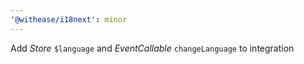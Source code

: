 ```yaml
---
'@withease/i18next': minor
---
```


Add _Store_ `$language` and _EventCallable_ `changeLanguage` to integration
